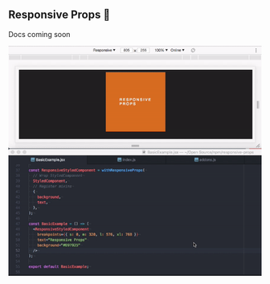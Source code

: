 ## Responsive Props 💅
Docs coming soon

![alt text](https://github.com/johnnyBira/responsive-props/raw/master/docs/images/example.gif "Example")

